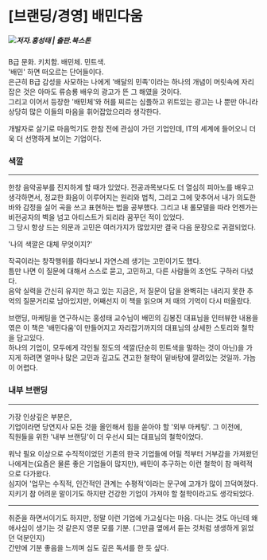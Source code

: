 # [브랜딩/경영] 배민다움

##### [![](http://cdn.wbluke.com/label_BaeMinDaum.png)](https://book.naver.com/bookdb/book_detail.nhn?bid=11211590)저자.홍성태 | 출판.북스톤  

B급 문화. 키치함. 배민체. 민트색.  
'배민' 하면 떠오르는 단어들이다.  
은근히 B급 감성을 사모하는 나에게 '배달의 민족'이라는 하나의 개념이 머릿속에 자리잡은 것은 아마도 류승룡 배우의 광고가 뜬 그 해였을 것이다.  
그리고 이어서 등장한 '배민체'와 허를 찌르는 심플하고 위트있는 광고는 나 뿐만 아니라 상당히 많은 이들의 마음을 휘어잡았으리라 생각한다.  

개발자로 살기로 마음먹기도 한참 전에 관심이 가던 기업인데, IT의 세계에 들어오니 더욱 더 선명하게 보이는 기업이다.  

### 색깔
___  
한창 음악공부를 진지하게 할 때가 있었다. 전공과목보다도 더 열심히 피아노를 배우고 생각하면서, 정교한 화음이 이루어지는 원리와 법칙, 그리고 그에 맞추어서 내가 의도한 바와 감정을 실어 곡을 쓰고 표현하는 법을 공부했다. 그리고 내 롤모델을 따라 언젠가는 비전공자의 벽을 넘고 아티스트가 되리라 꿈꾸던 적이 있었다.  
그 당시 항상 드는 의문과 고민은 여러가지가 많았지만 결국 다음 문장으로 귀결되었다.  

'나의 색깔은 대체 무엇이지?'  

작곡이라는 창작행위를 하다보니 자연스레 생기는 고민이기도 했다.  
틈만 나면 이 질문에 대해서 스스로 묻고, 고민하고, 다른 사람들의 조언도 구하러 다녔다.  
음악 실력을 간신히 유지만 하고 있는 지금은, 저 질문이 답을 완벽히는 내리지 못한 추억의 질문거리로 남아있지만, 어째선지 이 책을 읽으며 저 때의 기억이 다시 떠올랐다.  

브랜딩, 마케팅을 연구하시는 홍성태 교수님이 배민의 김봉진 대표님을 인터뷰한 내용을 엮은 이 책은 '배민다움'이 만들어지고 자리잡기까지의 대표님의 상세한 스토리와 철학을 담고있다.  
하나의 기업이, 모두에게 각인될 정도의 색깔(단순히 민트색을 말하는 것이 아닌)을 가지게 하려면 얼마나 많은 고민과 깊고도 견고한 철학이 밑바탕에 깔려있는 것일까. 가늠이 어렵다.  

### 내부 브랜딩  
___  
가장 인상깊은 부분은,  
기업이라면 당연지사 모든 것을 올인해서 힘을 쏟아야 할 '외부 마케팅'. 그 이전에,  
직원들을 위한 '내부 브랜딩'이 더 우선시 되는 대표님의 철학이었다.  

워낙 필요 이상으로 수직적이었던 기존의 한국 기업들에 어릴 적부터 거부감을 가져왔던 나에게는(요즘은 물론 좋은 기업들이 많지만), 배민이 추구하는 이런 철학이 참 매력적으로 다가왔다.  
심지어 '업무는 수직적, 인간적인 관계는 수평적'이라는 문구에 고개가 많이 끄덕여졌다.  
지키기 참 어려운 말이기도 하지만 건강한 기업이 가져야 할 철학이라고도 생각되었다.  

___  
취준을 하면서이기도 하지만, 정말 이런 기업에 가고싶다는 마음. 다니는 것도 아닌데 왜 애사심이 생기는 것 같은지 영문 모를 기분. (그만큼 옆에서 듣는 것처럼 생생하게 읽었던 덕분인지)  
간만에 기분 좋음을 느끼며 심도 깊은 독서를 한 듯 싶다.  